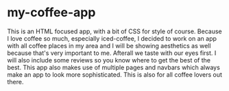 # my-coffee-app
This is an HTML focused app, 
with a bit of CSS for style of course.
Because I love coffee so much, especially
iced-coffee, I decided to work on 
an app with all coffee places in my
area and I will be showing aesthetics
as well because that's very important
to me. 
Afterall we taste with our eyes
first. 
I will also include some reviews so you know where to get the best of the best.
This app also makes use of
multiple pages and navbars which always
make an app to look more sophisticated.
This is also for all coffee lovers out there.
